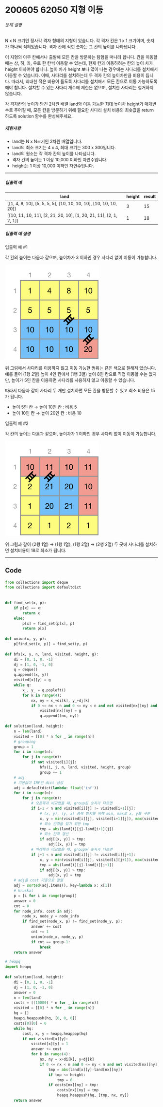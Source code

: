 # 200605 62050 지형 이동

###### 문제 설명

N x N 크기인 정사각 격자 형태의 지형이 있습니다. 각 격자 칸은 1 x 1 크기이며, 숫자가 하나씩 적혀있습니다. 격자 칸에 적힌 숫자는 그 칸의 높이를 나타냅니다.

이 지형의 아무 칸에서나 출발해 모든 칸을 방문하는 탐험을 떠나려 합니다. 칸을 이동할 때는 상, 하, 좌, 우로 한 칸씩 이동할 수 있는데, 현재 칸과 이동하려는 칸의 높이 차가 height 이하여야 합니다. 높이 차가 height 보다 많이 나는 경우에는 사다리를 설치해서 이동할 수 있습니다. 이때, 사다리를 설치하는데 두 격자 칸의 높이차만큼 비용이 듭니다. 따라서, 최대한 적은 비용이 들도록 사다리를 설치해서 모든 칸으로 이동 가능하도록 해야 합니다. 설치할 수 있는 사다리 개수에 제한은 없으며, 설치한 사다리는 철거하지 않습니다.

각 격자칸의 높이가 담긴 2차원 배열 land와 이동 가능한 최대 높이차 height가 매개변수로 주어질 때, 모든 칸을 방문하기 위해 필요한 사다리 설치 비용의 최솟값을 return 하도록 solution 함수를 완성해주세요.

##### 제한사항

- land는 N x N크기인 2차원 배열입니다.
- land의 최소 크기는 4 x 4, 최대 크기는 300 x 300입니다.
- land의 원소는 각 격자 칸의 높이를 나타냅니다.
- 격자 칸의 높이는 1 이상 10,000 이하인 자연수입니다.
- height는 1 이상 10,000 이하인 자연수입니다.

------

##### 입출력 예

| land                                                         | height | result |
| ------------------------------------------------------------ | ------ | ------ |
| [[1, 4, 8, 10], [5, 5, 5, 5], [10, 10, 10, 10], [10, 10, 10, 20]] | 3      | 15     |
| [[10, 11, 10, 11], [2, 21, 20, 10], [1, 20, 21, 11], [2, 1, 2, 1]] | 1      | 18     |

##### 입출력 예 설명

입출력 예 #1

각 칸의 높이는 다음과 같으며, 높이차가 3 이하인 경우 사다리 없이 이동이 가능합니다.

![land_ladder_5.png](images/5efe34cb-1e69-4474-8e0f-b6929184ebdd.png)

위 그림에서 사다리를 이용하지 않고 이동 가능한 범위는 같은 색으로 칠해져 있습니다. 예를 들어 (1행 2열) 높이 4인 칸에서 (1행 3열) 높이 8인 칸으로 직접 이동할 수는 없지만, 높이가 5인 칸을 이용하면 사다리를 사용하지 않고 이동할 수 있습니다.

따라서 다음과 같이 사다리 두 개만 설치하면 모든 칸을 방문할 수 있고 최소 비용은 15가 됩니다.

- 높이 5인 칸 → 높이 10인 칸 : 비용 5
- 높이 10인 칸 → 높이 20인 칸 : 비용 10

입출력 예 #2

각 칸의 높이는 다음과 같으며, 높이차가 1 이하인 경우 사다리 없이 이동이 가능합니다.

![land_ladder3.png](images/af5db829-8ea1-4f4c-a5a8-ed11e029d135.png)

위 그림과 같이 (2행 1열) → (1행 1열), (1행 2열) → (2행 2열) 두 곳에 사다리를 설치하면 설치비용이 18로 최소가 됩니다.

---

## Code

```python
from collections import deque
from collections import defaultdict


def find_set(x, p):
    if p[x] == x:
        return x
    else:
        p[x] = find_set(p[x], p)
        return p[x]

def union(x, y, p):
    p[find_set(x, p)] = find_set(y, p)

def bfs(x, y, n, land, visited, height, g):
    di = [0, 1, 0, -1]
    dj = [1, 0, -1, 0]
    q = deque()
    q.append((x, y))
    visited[x][y] = g
    while q:
        x_, y_ = q.popleft()
        for k in range(4):
            nx, ny = x_+di[k], y_+dj[k]
            if 0 <= nx < n and 0 <= ny < n and not visited[nx][ny] and abs(land[x_][y_]-land[nx][ny]) <= height:
                visited[nx][ny] = g
                q.append((nx, ny))

def solution(land, height):
    n = len(land)
    visited = [[0] * n for _ in range(n)]
    # grouping
    group = 1
    for i in range(n):
        for j in range(n):
            if not visited[i][j]:
                bfs(i, j, n, land, visited, height, group)
                group += 1
    # adj
    # 기본값이 INF인 dict 생성
    adj = defaultdict(lambda: float('inf'))
    for i in range(n):
        for j in range(n):
            # 오른쪽과 비교했을 때, group된 숫자가 다르면
            if i+1 < n and visited[i][j] != visited[i+1][j]:
                # (x, y), (y, x) 중복 방지를 위해 min, max로 x, y를 구분
                x, y = min(visited[i][j], visited[i+1][j]), max(visited[i][j], visited[i+1][j])
                # 최소 간격을 찾기 위한 tmp
                tmp = abs(land[i][j]-land[i+1][j])
                # 최소 간격 갱신
                if adj[(x, y)] > tmp:
                    adj[(x, y)] = tmp
            # 아래쪽과 비교했을 때, group된 숫자가 다르면
            if j+1 < n and visited[i][j] != visited[i][j+1]:
                x, y = min(visited[i][j], visited[i][j+1]), max(visited[i][j], visited[i][j+1])
                tmp = abs(land[i][j]-land[i][j+1])
                if adj[(x, y)] > tmp:
                    adj[x, y] = tmp
    # adj를 cost 기준으로 정렬
    adj = sorted(adj.items(), key=lambda x: x[1])
    # kruskal
    p = [i for i in range(group)]
    answer = 0
    cnt = 0
    for node_info, cost in adj:
        node_x, node_y = node_info
        if find_set(node_x, p) != find_set(node_y, p):
            answer += cost
            cnt += 1
            union(node_x, node_y, p)
            if cnt == group-1:
                break
    return answer
```

```python
# heapq
import heapq

def solution(land, height):
    di = [0, 1, 0, -1]
    dj = [1, 0, -1, 0]
    answer = 0
    n = len(land)
    costs = [[10000] * n for _ in range(n)]
    visited = [[0] * n for _ in range(n)]
    hq = []
    heapq.heappush(hq, [0, 0, 0])
    costs[0][0] = 0
    while hq:
        cost, x, y = heapq.heappop(hq)
        if not visited[x][y]:
            visited[x][y] = 1
            answer += cost
            for k in range(4):
                nx, ny = x+di[k], y+dj[k]
                if 0 <= nx < n and 0 <= ny < n and not visited[nx][ny]:
                    tmp = abs(land[x][y]-land[nx][ny])
                    if tmp <= height:
                        tmp = 0
                    if costs[nx][ny] > tmp:
                        costs[nx][ny] = tmp
                        heapq.heappush(hq, [tmp, nx, ny])
    return answer
```

